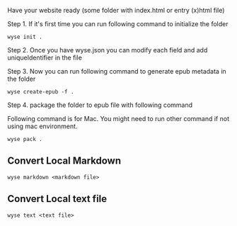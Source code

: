 Have your website ready (some folder with index.html or entry (x)html file)

Step 1. If it's first time you can run following command to initialize the folder
```
wyse init .
```

Step 2. Once you have wyse.json you can modify each field and add uniqueIdentifier in the file

Step 3. Now you can run following command to generate epub metadata in the folder

```
wyse create-epub -f .
```

Step 4. package the folder to epub file with following command

Following command is for Mac. You might need to run other command if not using mac environment.

```
wyse pack .
```

## Convert Local Markdown

```
wyse markdown <markdown file>
```

## Convert Local text file

```
wyse text <text file>
```
